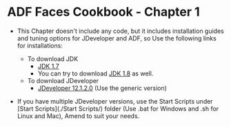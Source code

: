 # ADF Faces Cookbook - Chapter 1

-	This Chapter doesn't include any code, but it includes installation guides and tuning options for JDeveloper and ADF, so Use the following links for installations:

	-	To download JDK
		-	[JDK 1.7](http://www.oracle.com/technetwork/java/javase/downloads/jdk7-downloads-1880260.html) 
		-	You can try to download [JDK 1.8](http://www.oracle.com/technetwork/java/javase/index.html) as well.
	-	To download JDeveloper 
		-	[JDeveloper 12.1.2.0](http://www.oracle.com/technetwork/developer-tools/jdev/downloads/index.html) (Use the generic version)
		
-	If you have multiple JDeveloper versions, use the Start Scripts under [Start Scripts](./Start Scripts/) folder (Use .bat for Windows and .sh for Linux and Mac), Amend to suit your needs.
